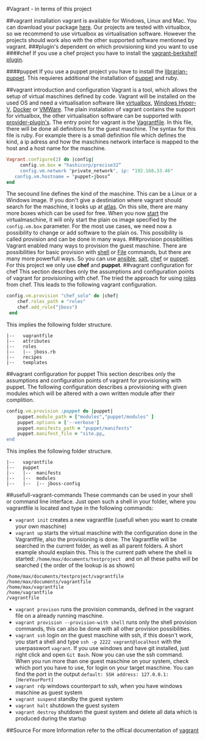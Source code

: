 #Vagrant -  in terms of this project


##vagrant installation
vagrant is available for Windows, Linux and Mac. You can download your package [here](https://www.vagrantup.com/downloads.html). Our projects are tested with virtualbox, so we recommend to use virtualbox as virtualisation software. However the projects should work also with the other supported software mentioned by vagrant. 
###plugin's dependent on which provisioning kind you want to use
####chef
If you use a chef project you have to install the [vagrant-berkshelf plugin](https://github.com/berkshelf/vagrant-berkshelf).

####puppet
If you use a puppet project you have to install the [librarian-puppet](https://github.com/rodjek/librarian-puppet). This requieres additional the installation of [puppet](https://docs.puppetlabs.com/guides/install_puppet/pre_install.html#next-install-puppet) and ruby.



##vagrant introduction and configuration
Vagrant is a tool, which allows the setup of virtual maschines defined by code. Vagrant will be installed on the used OS and need a virtualisation software like [virtualbox](https://www.virtualbox.org/), [Windows Hyper-V](http://windows.microsoft.com/de-de/windows-8/hyper-v-run-virtual-machines), [Docker](https://www.docker.com/) or [VMWare](http://www.vmware.com/de). The plain instalation of vagrant contains the support for virtualbox, the other virtualisation software can be supported with [provider-plugin's](https://docs.vagrantup.com/v2/providers/index.html). The entry point for vagrant is the [Vagrantfile](https://docs.vagrantup.com/v2/vagrantfile/index.html). In this file, there will be done all definitions for the guest maschine. The syntax for this file is ruby. For example there is a small definition file which defines the kind, a ip adress and how the maschines network interface is mapped to the host and a host name for the maschine.
```ruby
Vagrant.configure(2) do |config|
	 config.vm.box = "hashicorp/precise32“
	 config.vm.network "private_network", ip: "192.168.33.46"
   config.vm.hostname = "puppet-jboss“
end
```
The secound line defines the kind of the maschine. This can be a Linux or a Windows image. If you don't give a destiniation where vagrant should search for the maschine, it looks up at [atlas](https://atlas.hashicorp.com/boxes/search). On this site, there are many more boxes which can be used for free. When you now [start](#usefull-Commands) the virtualmaschine, it will only start the plain os image specified by the ```config.vm.box``` parameter. For the most use cases, we need now a possibility to change or add software to the plain os. This possibility is called provision and can be done in many ways. 
###provision possibilities
Vagrant enabled many ways to provision the guest maschine. There are possibilities for basic provision with [shell](https://docs.vagrantup.com/v2/provisioning/shell.html) or [File](https://docs.vagrantup.com/v2/provisioning/file.html) commands, but there are many more powerfull ways. So you can use [ansible](https://docs.vagrantup.com/v2/provisioning/ansible.html), [salt](https://docs.vagrantup.com/v2/provisioning/salt.html), [chef](https://docs.vagrantup.com/v2/provisioning/chef_solo.html) or [puppet](https://docs.vagrantup.com/v2/provisioning/puppet_apply.html). For this project we only use **chef** and **puppet**. 
##vagrant configuration for chef
This section describes only the assumptions and configuration points of vagrant for provisioning with chef. The tried the approach for using [roles]() from chef. This leads to the following vagrant configuration.
```ruby
config.vm.provision "chef_solo" do |chef|
    chef.roles_path = "roles"
    chef.add_role("jboss")
 end
``` 
This implies the following folder structure.

```
|--   vagrantfile
|--   attributes
|--   roles
|--   |-- jboss.rb
|--   recipes
|--   templates
```
 
 
##vagrant configuration for puppet
This section describes only the assumptions and configuration points of vagrant for provisioning with puppet. The following configuration describes a provisioning with given modules which will be altered with a own written module after their complition.
```ruby
config.vm.provision :puppet do |puppet|
    puppet.module_path = ["modules","puppet/modules" ]
    puppet.options = ['--verbose']
    puppet.manifests_path = "puppet/manifests"
    puppet.manifest_file = "site.pp„
end
``` 
This implies the following folder structure.
```
|--   vagrantfile
|--   puppet
|--   |--  manifests
|--   |--  modules
|--   |--  |-- jboss-config
```

##usefull-vagrant-commands
These commands can be used in your shell or command line interface. Just open such a shell in your folder, where you vagrantfile is located and type in the following commands:

* ```vagrant init``` creates a new vagrantfile (usefull when you want to create your own maschine)
* ```vagrant up``` starts the virtual maschine with the configuration done in the Vagrantfile, also the provisioning is done. The Vagrantfile will be searched in the current folder, as well as all parent folders. A short example should explain this. This is the current path where the shell is started:  ```/home/max/documents/testproject ``` and on all these paths will be searched ( the order of the lookup is as shown)
```
/home/max/documents/testproject/vagrantfile
/home/max/documents/vagrantfile
/home/max/vagrantfile
/home/vagrantfile
/vagrantfile
```
* ```vagrant provison``` runs the provision commands, defined in the vagrant file on a already running maschine.
* ```vagrant provision --provision-with shell``` runs only the shell provision commands, this can also be done with all other provision possibilities.
* ```vagrant ssh``` login on the guest maschine with ssh, if this doesn't work, you start a shell and type ```ssh -p 2222 vagrant@localhost``` with the userpasswort ```vagrant```. If you use windows and have git installed, just right click and open ```Git Bash```. Now you can use the ssh command. When you run more than one guest maschine on your system, check which port you have to use, for login on your target maschine. You can find the port in the output  ```default: SSH address: 127.0.0.1:[HereYourPort]```
* ```vagrant rdp``` windows counterpart to ssh, when you have windows maschine as guest system
* ```vagrant suspend``` standby the guest system
* ```vagrant halt``` shutdown the guest system
* ```vagrant destroy``` shutdown the guest system and delete all data which is produced during the startup


##Source
 For more Information refer to the offical documentation of [vagrant](https://docs.vagrantup.com/v2/)
